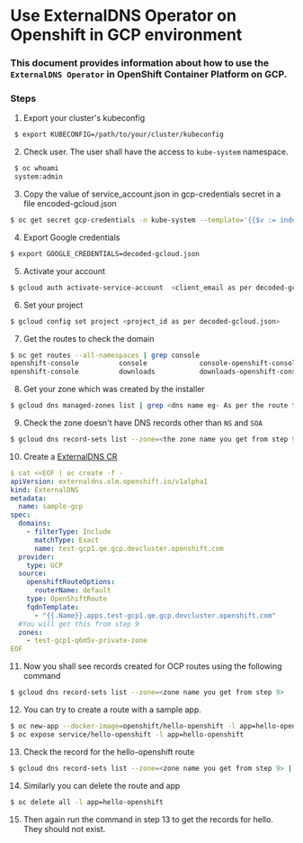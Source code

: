 # Use ExternalDNS Operator on Openshift in GCP environment

### This document provides information about how to use the `ExternalDNS Operator` in OpenShift Container Platform on GCP.

### Steps
1. Export your cluster's kubeconfig
```bash
 $ export KUBECONFIG=/path/to/your/cluster/kubeconfig
```

2. Check user. The user shall have the access to `kube-system` namespace.

```bash
 $ oc whoami
 system:admin
```

3. Copy the value of service_account.json in gcp-credentials secret in a file encoded-gcloud.json
```bash
$ oc get secret gcp-credentials -n kube-system --template='{{$v := index .data "service_account.json"}}{{$v}}' | base64 -d - > decoded-gcloud.json
```

4. Export Google credentials
```bash
$ export GOOGLE_CREDENTIALS=decoded-gcloud.json
```

5. Activate your account
```bash
$ gcloud auth activate-service-account  <client_email as per decoded-gcloud.json> --key-file=decoded-gcloud.json
```

6. Set your project
```bash
$ gcloud config set project <project_id as per decoded-gcloud.json>
```

7. Get the routes to check the domain
```bash
$ oc get routes --all-namespaces | grep console
openshift-console          console             console-openshift-console.apps.qe.gcp.devcluster.openshift.com                       console             https   reencrypt/Redirect     None
openshift-console          downloads           downloads-openshift-console.apps.qe.gcp.devcluster.openshift.com                     downloads           http    edge/Redirect          None
```

8. Get your zone which was created by the installer
```bash
$ gcloud dns managed-zones list | grep <dns name eg- As per the route the section after apps. i.e misalunk-azure.qe.azure.devcluster.openshift.com>
```

9. Check the zone doesn't have DNS records other than `NS` and `SOA`
```bash
$ gcloud dns record-sets list --zone=<the zone name you get from step 9>
```

10. Create a [ExternalDNS CR](https://github.com/openshift/external-dns-operator/blob/main/config/samples/gcp/operator_v1alpha1_externaldns_openshift.yaml)
```yaml
$ cat <<EOF | oc create -f -
apiVersion: externaldns.olm.openshift.io/v1alpha1
kind: ExternalDNS
metadata:
  name: sample-gcp
spec:
  domains:
    - filterType: Include
      matchType: Exact
      name: test-gcp1.qe.gcp.devcluster.openshift.com
  provider:
    type: GCP
  source:
    openshiftRouteOptions:
      routerName: default
    type: OpenShiftRoute
    fqdnTemplate:
      - "{{.Name}}.apps.test-gcp1.qe.gcp.devcluster.openshift.com"
  #You will get this from step 9
  zones:
    - test-gcp1-q6m5v-private-zone
EOF
```

11. Now you shall see records created for OCP routes using the following command
```bash
$ gcloud dns record-sets list --zone=<zone name you get from step 9>
```

12. You can try to create a route with a sample app.
```bash
$ oc new-app --docker-image=openshift/hello-openshift -l app=hello-openshift
$ oc expose service/hello-openshift -l app=hello-openshift
```

13. Check the record for the hello-openshift route
```bash
$ gcloud dns record-sets list --zone=<zone name you get from step 9> | grep hello-openshift
```

14. Similarly you can delete the route and app
```bash
$ oc delete all -l app=hello-openshift
```

15. Then again run the command in step 13 to get the records for hello. They should not exist.